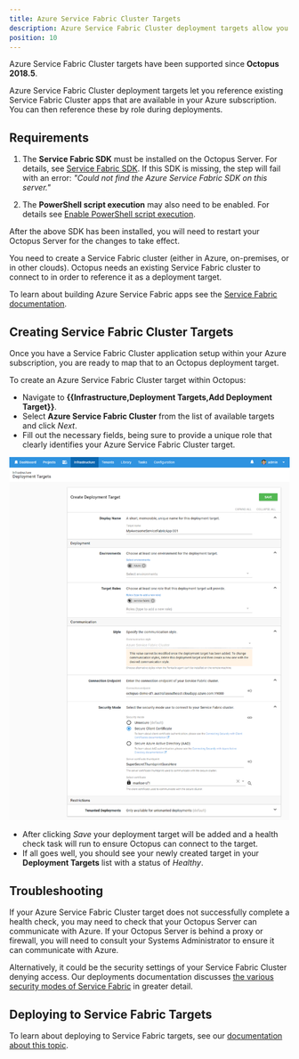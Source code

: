 ```yaml
---
title: Azure Service Fabric Cluster Targets
description: Azure Service Fabric Cluster deployment targets allow you to reference existing Service Fabric Cluster apps that are available in your Azure subscription, that you can then reference by role during deployments.
position: 10
---
```


Azure Service Fabric Cluster targets have been supported since **Octopus 2018.5**.

Azure Service Fabric Cluster deployment targets let you reference existing Service Fabric Cluster apps that are available in your Azure subscription. You can then reference these by role during deployments.

## Requirements

1. The **Service Fabric SDK** must be installed on the Octopus Server. For details, see [Service Fabric SDK](https://g.octopushq.com/ServiceFabricSdkDownload).
  If this SDK is missing, the step will fail with an error: _"Could not find the Azure Service Fabric SDK on this server."_

2. The **PowerShell script execution** may also need to be enabled. For details see [Enable PowerShell script execution](https://g.octopushq.com/ServiceFabricEnableScriptExection).

After the above SDK has been installed, you will need to restart your Octopus Server for the changes to take effect.

You need to create a Service Fabric cluster (either in Azure, on-premises, or in other clouds). Octopus needs an existing Service Fabric cluster to connect to in order to reference it as a deployment target.

To learn about building Azure Service Fabric apps see the [Service Fabric documentation](https://azure.microsoft.com/en-au/services/service-fabric/).

## Creating Service Fabric Cluster Targets

Once you have a Service Fabric Cluster application setup within your Azure subscription, you are ready to map that to an Octopus deployment target.

To create an Azure Service Fabric Cluster target within Octopus:

- Navigate to **{{Infrastructure,Deployment Targets,Add Deployment Target}}**.
- Select **Azure Service Fabric Cluster** from the list of available targets and click _Next_.
- Fill out the necessary fields, being sure to provide a unique role that clearly identifies your Azure Service Fabric Cluster target.

![](create-azure-service-fabric-cluster-target.png "width=500")

- After clicking _Save_ your deployment target will be added and a health check task will run to ensure Octopus can connect to the target.
- If all goes well, you should see your newly created target in your **Deployment Targets** list with a status of _Healthy_.

## Troubleshooting

If your Azure Service Fabric Cluster target does not successfully complete a health check, you may need to check that your Octopus Server can communicate with Azure. If your Octopus Server is behind a proxy or firewall, you will need to consult your Systems Administrator to ensure it can communicate with Azure.

Alternatively, it could be the security settings of your Service Fabric Cluster denying access. Our deployments documentation discusses [the various security modes of Service Fabric](/docs/deployment-examples/azure-deployments/deploying-to-service-fabric/index.md#security-modes) in greater detail.

## Deploying to Service Fabric Targets

To learn about deploying to Service Fabric targets, see our [documentation about this topic](/docs/deployment-examples/azure-deployments/deploying-to-service-fabric/index.md).
